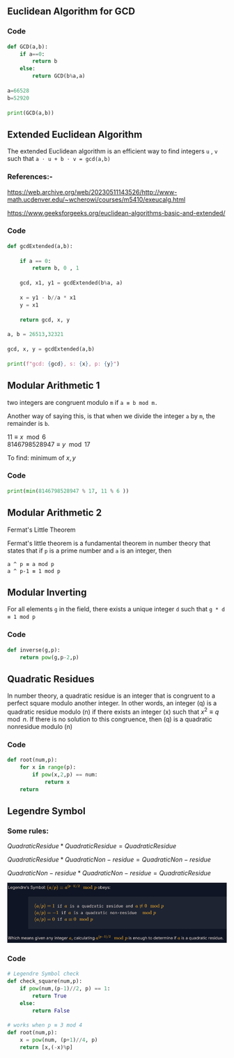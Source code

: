 

## Euclidean Algorithm for GCD

### Code

```python
def GCD(a,b):
    if a==0:
        return b
    else:
        return GCD(b%a,a)   
    
a=66528
b=52920
    
print(GCD(a,b))
```


## Extended Euclidean Algorithm 

The extended Euclidean algorithm is an efficient way to find integers `u` , `v` such that  ```a ⋅ u + b ⋅ v = gcd(a,b)```


### References:- 

 https://web.archive.org/web/20230511143526/http://www-math.ucdenver.edu/~wcherowi/courses/m5410/exeucalg.html

 https://www.geeksforgeeks.org/euclidean-algorithms-basic-and-extended/

 

### Code

```python
def gcdExtended(a,b):

    if a == 0:
        return b, 0 , 1
    
    gcd, x1, y1 = gcdExtended(b%a, a)

    x = y1 - b//a * x1
    y = x1

    return gcd, x, y

a, b = 26513,32321

gcd, x, y = gcdExtended(a,b)

print(f"gcd: {gcd}, s: {x}, p: {y}")
```

## Modular Arithmetic 1

two integers are congruent modulo `m` if `a ≡ b mod m.`

Another way of saying this, is that when we divide the integer `a` by `m`, the remainder is `b`.

$11 ≡ x \mod 6$ <br>
$8146798528947 ≡ y \mod 17$

To find: minimum of $x, y$

### Code

```python
print(min(8146798528947 % 17, 11 % 6 ))
```

## Modular Arithmetic 2

Fermat's Little Theorem

Fermat's little theorem is a fundamental theorem in number theory that states that if `p` is a prime number and `a` is an integer, then 
```
a ^ p ≡ a mod p
a ^ p-1 ≡ 1 mod p
```

## Modular Inverting

For all elements `g` in the field, there exists a unique integer `d` such that `g * d ≡ 1 mod p`

### Code

```python
def inverse(g,p):
    return pow(g,p-2,p)
```

## Quadratic Residues

In number theory, a quadratic residue is an integer that is congruent to a perfect square modulo another integer. In other words, an integer \(q\) is a quadratic residue modulo \(n\) if there exists an integer \(x\) such that $x^2 \equiv q \mod n$. If there is no solution to this congruence, then \(q\) is a quadratic nonresidue modulo \(n\)

### Code

```python
def root(num,p):
    for x in range(p):
        if pow(x,2,p) == num:
            return x
    return 
```

## Legendre Symbol

### Some rules: 

$Quadratic Residue * Quadratic Residue = Quadratic Residue$ 

$Quadratic Residue * Quadratic Non-residue = Quadratic Non-residue$

$Quadratic Non-residue * Quadratic Non-residue = Quadratic Residue$

![alt text](images/image.png)

### Code

```python
# Legendre Symbol check
def check_square(num,p):
    if pow(num,(p-1)//2, p) == 1:
        return True
    else: 
        return False

# works when p ≡ 3 mod 4
def root(num,p):
    x = pow(num, (p+1)//4, p)
    return [x,(-x)%p]
```

